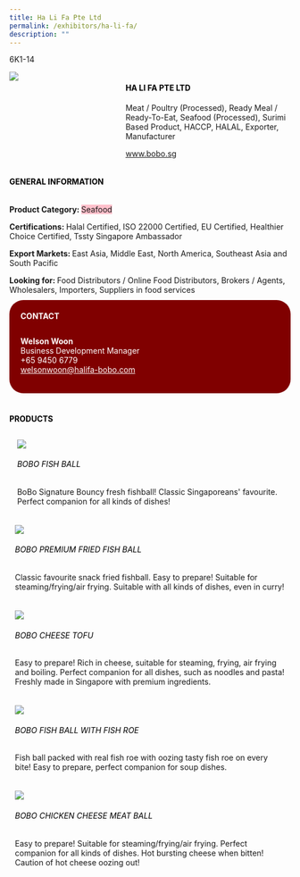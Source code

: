 ```yaml
---
title: Ha Li Fa Pte Ltd
permalink: /exhibitors/ha-li-fa/
description: ""
---
```

<head>
	<div class="flex-paragraph">
		<!--hi there! this is a comment and will provide you with instructional guides-->
		<!--insert booth number here!-->
		<p style="text-transform: uppercase">6k1-14</p></div>
			<div class="flex-container" style="display: flex; flex-wrap: wrap;">
				<!--insert DOWNLOAD link of company logo between the " marks!-->
			<div class="card sgds" style="flex: 1 1 40%; display: block;"><img src="https://drive.google.com/uc?id=1rYEvlW1qLpsBuGgXYU78thTAcnWaUWZR&export=download"></div>
	<div class="card-sgds" style="flex: 1 1 58%; display: block; margin-left: 3px">
		<h4 style="text-transform: uppercase; color: black;"><!--insert the exhibitor's name between the <b> tags here--><b>Ha Li Fa Pte Ltd</b></h4><!--insert the exhibitor's description between the <p> tags here-->
		<p>Meat / Poultry (Processed), Ready Meal / Ready-To-Eat, Seafood (Processed), Surimi Based Product, HACCP, HALAL, Exporter, Manufacturer</p>
		<!--insert the exhibitor's website link, making sure there is "https:// www." present please. make sure the entire https link goes in between the " marks--><p><a href="http://www.bobo.sg/" target="_blank"><!--insert the www website link here (no need for https)-->www.bobo.sg</a></p>
	</div>
</div>
</head>

<body>
	<h4 style="text-transform: uppercase; color: black;"><b>General Information</b></h4>
		<div class="flex-container" style="display: flex; flex-wrap: wrap;">
			<div class="card sgds" style="flex: 1 1 65%; display: block; align-self: stretch">
			<div class="flex-paragraph">
			<p><b>Product Category: </b><span style=" background-color: pink; border-radius: 10 px;"><!--insert the exhibitor's pdt cat between the <p> tags here-->Seafood</span></p> 
				<p><b>Certifications: </b><!--insert all the exhibitor's certifications between the </b> and </p> here-->Halal Certified, ISO 22000 Certified, EU Certified, Healthier Choice Certified, Tssty Singapore Ambassador</p>
			<p><b>Export Markets: </b><!--insert all the exhibitor's export markets between the </b> and </p> here-->East Asia, Middle East, North America, Southeast Asia and South Pacific</p>
			<p style="margin-bottom: 10px;"><b>Looking for: </b><!--insert all the exhibitor's potential business partners between the </b> and </p> here-->Food Distributors / Online Food Distributors, Brokers / Agents, Wholesalers, Importers, Suppliers in food services</p>
			</div>
		</div>
		<div class="card sgds" style="flex: 1 1 35%; padding: 10px; display: block; background-color: maroon; border-radius: 25px; align-self: center;">
		<h4 style="color: white; margin-top: 10px; margin-left: 10px;">CONTACT</h4>
		<div class="flex-paragraph">
			<!--replace with exhibitor's: -->
			<p style="padding: 10px; color: white;"><b><!-- POC name-->Welson Woon</b><br><!-- designation-->Business Development Manager<br><!--contact number-->+65 9450 6779<br><!-- for linking purposes, insert their email after "mailto:"...--><a href="mailto:welsonwoon@halifa-bobo.com" style="color: white;"><!--...and also include the display email before </a> here-->welsonwoon@halifa-bobo.com</a></p>
		</div>
			</div>
		</div>
	<br>
		<h4 style="text-transform: uppercase; color: black;"><b>products</b></h4>
<div style="display: flex; flex-wrap: wrap;">
  <div class="card sgds" style="flex: 1 1 47%; margin: 10px; display: block;"><!--insert the exhibitor's DOWNLOAD image for product between the " marks here-->
	<div class="flex-image" style="display: block;"><img src="https://drive.google.com/u/0/uc?id=19S2uXUcO0u5bdfvXbJ7AWlq8afkw7DHK&export=download"></div>
	<div class="flex-paragraph">
		<h6 style="text-transform: uppercase; color: black;"><!--insert product name before </h6> and product description after <p>-->Bobo Fish Ball</h6>
		<p>BoBo Signature Bouncy fresh fishball! Classic Singaporeans' favourite. Perfect companion for all kinds of dishes!</p></div>
	</div>
		<div class="card sgds" style="flex: 1 1 47%; margin: 10px; display: block;">
		<div class="flex-image" style="display: block;"><img src="https://drive.google.com/u/0/uc?id=1wvUOS8YySx0uYgo02Mxr7DYnGIa86XMx&export=download"></div>
	<div class="flex-paragraph">
		<h6 style="text-transform: uppercase; color: black;">  
Bobo Premium Fried Fish Ball</h6>
		<p>Classic favourite snack fried fishball. Easy to prepare! Suitable for steaming/frying/air frying. Suitable with all kinds of dishes, even in curry!</p></div>
	</div>
		<div class="card sgds" style="flex: 1 1 47%; margin: 10px; display: block;">
		<div class="flex-image" style="display: block;"><img src="https://drive.google.com/u/0/uc?id=1cEqcmPk1-NrDsMujtxkxeq839tZJbyEV&export=download"></div>
	<div class="flex-paragraph">
		<h6 style="text-transform: uppercase; color: black;">Bobo Cheese Tofu</h6>
		<p>Easy to prepare! Rich in cheese, suitable for steaming, frying, air frying and boiling. Perfect companion for all dishes, such as noodles and pasta! Freshly made in Singapore with premium ingredients.</p></div>
		</div>
		<div class="card sgds" style="flex: 1 1 47%; margin: 10px; display: block;">
		<div class="flex-image" style="display: block;"><img src="https://drive.google.com/uc?id=1yOR4ogSVM_okCeUfqLizv0KHVTO4NC0T&export=download"></div>
	<div class="flex-paragraph">
		<h6 style="text-transform: uppercase; color: black;">Bobo Fish Ball with Fish Roe</h6>
		<p>Fish ball packed with real fish roe with oozing tasty fish roe on every bite! Easy to prepare, perfect companion for soup dishes.</p></div>
	</div>
		<div class="card sgds" style="flex: 1 1 47%; margin: 10px; display: block;">
		<div class="flex-image" style="display: block;"><img src="https://drive.google.com/uc?id=1B7qwOFkcEnsrmUZCQiDozy-jbSS5DhXY&export=download"></div>
	<div class="flex-paragraph">
		<h6 style="text-transform: uppercase; color: black;">Bobo Chicken Cheese Meat Ball</h6>
		<p>Easy to prepare! Suitable for steaming/frying/air frying. Perfect companion for all kinds of dishes. Hot bursting cheese when bitten! Caution of hot cheese oozing out!</p></div>
	</div>
	<!--don't delete these 2 tags. double check how the layout looks on the right too and lemme know if there are any problems! thank u so much for ur hardwork!-->
	</div>
</body>